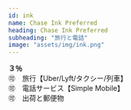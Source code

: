 ```yaml
---
id: ink
name: Chase Ink Preferred
heading: Chase Ink Preferred
subheading: "旅行と電話"
image: "assets/img/ink.png"
---
```

<strong>３％</strong><br />
🉑　旅行【Uber/Lyft/タクシー/列車】 <br />
🉑　電話サービス【Simple Mobile】 <br />
🉑　出荷と郵便物